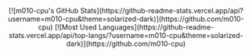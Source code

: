 <div align="center" style="display: flex;justify-content: center;align-items: center;">
  [![m010-cpu's GitHub Stats](https://github-readme-stats.vercel.app/api?username=m010-cpu&theme=solarized-dark)](https://github.com/m010-cpu)
  [![Most Used Languages](https://github-readme-stats.vercel.app/api/top-langs/?username=m010-cpu&theme=solarized-dark)](https://github.com/m010-cpu)
</div>
<!--
**m010-cpu/m010-cpu** is a ✨ _special_ ✨ repository because its `README.md` (this file) appears on your GitHub profile.

Here are some ideas to get you started:

- 🔭 I’m currently working on ...
- 🌱 I’m currently learning ...
- 👯 I’m looking to collaborate on ...
- 🤔 I’m looking for help with ...
- 💬 Ask me about ...
- 📫 How to reach me: ...
- 😄 Pronouns: ...
- ⚡ Fun fact: ...
-->
